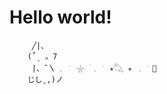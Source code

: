 # Hello world!

         ╱|、
        (˚ˎ 。7 
         |、˜〵 𓈒ㅤׂㅤ𓇼 ࣪ 𓈒ㅤׂㅤ⭒𓆡 ⭒ㅤ𓈒ㅤׂ 🫧    
        じしˍ,)ノ


        
<!-- - (˶ˆ꒳ˆ˵) Multimedia and Digital Animation student
- I’m currently learning winAPI and web desing  (˶ᵔ ᵕ ᵔ˶)
- (˶′◡‵˶) Course instructor at TECNOLOchicas :D -->
<!--
# Languages & Tech I work with:
<img src="https://img.shields.io/badge/C%2B%2B-00599C?style=for-the-badge&logo=c%2B%2B&logoColor=white" /> <img src="https://img.shields.io/badge/HTML5-E34F26?style=for-the-badge&logo=html5&logoColor=white"/> <img src="https://img.shields.io/badge/CSS3-1572B6?style=for-the-badge&logo=css3&logoColor=white"/> <img src="https://img.shields.io/badge/JavaScript-323330?style=for-the-badge&logo=javascript&logoColor=F7DF1E"/> 
<img src="https://img.shields.io/badge/Visual_Studio-5C2D91?style=for-the-badge&logo=visual%20studio&logoColor=white"/>
<img src="https://img.shields.io/badge/Visual_Studio_Code-0078D4?style=for-the-badge&logo=visual%20studio%20code&logoColor=white"/>


𓈒ㅤׂㅤ𓇼 ࣪ 𓈒ㅤׂㅤ⭒𓆡 ⭒ㅤ𓈒ㅤׂ 🫧          -->
<!--
#encabezado

*italica*

**negritas**

~encarcelado D:~

```
#include<iostream>;
```

### Listas

- C++
* JavaScript
+ R

[Link](https://github.com)

-->
